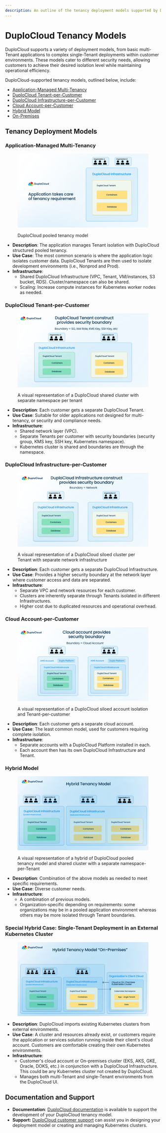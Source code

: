 ```yaml
---
description: An outline of the tenancy deployment models supported by DuploCloud
---
```


# DuploCloud Tenancy Models

DuploCloud supports a variety of deployment models, from basic multi-Tenant applications to complex single-Tenant deployments within customer environments. These models cater to different security needs, allowing customers to achieve their desired isolation level while maintaining operational efficiency.&#x20;

DuploCloud-supported tenancy models, outlined below, include:

* [Application-Managed Multi-Tenancy](duplocloud-tenancy-models.md#application-managed-multi-tenancy)
* [DuploCloud Tenant-per-Customer](duplocloud-tenancy-models.md#duplocloud-tenant-per-customer)
* [DuploCloud Infrastructure-per-Customer](duplocloud-tenancy-models.md#duplocloud-infrastructure-per-customer)
* [Cloud Account-per-Customer](duplocloud-tenancy-models.md#cloud-account-per-customer)
* [Hybrid Model](duplocloud-tenancy-models.md#hybrid-model)
* [On-Premises ](duplocloud-tenancy-models.md#special-hybrid-case-single-tenant-deployment-in-external-kubernetes-cluster)

## Tenancy Deployment Models

### Application-Managed Multi-Tenancy

<figure><img src="../../.gitbook/assets/1 - Application Provides Tenancy.png" alt=""><figcaption><p>DuploCloud pooled tenancy model</p></figcaption></figure>

* **Description**: The application manages Tenant isolation with DuploCloud structured pooled tenancy.&#x20;
* **Use Case**: The most common scenario is where the application logic isolates customer data. DuploCloud Tenants are then used to isolate development environments (i.e., Nonprod and Prod).&#x20;
* **Infrastructure**:
  * Shared DuploCloud Infrastructure (VPC, Tenant, VM/instances, S3 bucket, RDS). Cluster/namespace can also be shared.&#x20;
  * Scaling: Increase compute instances for Kubernetes worker nodes as needed.

### DuploCloud Tenant-per-Customer

<figure><img src="../../.gitbook/assets/2 - DuploCloud Tenant.png" alt=""><figcaption><p>A visual representation of a DuploCloud shared cluster with separate namespace per tenant</p></figcaption></figure>

* **Description**: Each customer gets a separate DuploCloud Tenant.
* **Use Case**: Suitable for older applications not designed for multi-tenancy, or security and compliance needs.
* **Infrastructure**:
  * Shared network layer (VPC).
  * Separate Tenants per customer with security boundaries (security group, KMS key, SSH key, Kubernetes namespace).
  * Kubernetes cluster is shared and boundaries are through the namespace.

### DuploCloud Infrastructure-per-Customer

<figure><img src="../../.gitbook/assets/3 - DuploCloud Infrastructure.png" alt=""><figcaption><p>A visual representation of a DuploCloud siloed cluster per Tenant with separate network infrastructure</p></figcaption></figure>

* **Description**: Each customer gets a separate DuploCloud Infrastructure.
* **Use Case**: Provides a higher security boundary at the network layer where customer access and data are separated.
* **Infrastructure**:
  * Separate VPC and network resources for each customer.
  * Clusters are inherently separate through Tenants isolated in different Infrastructures.
  * Higher cost due to duplicated resources and operational overhead.

### Cloud Account-per-Customer

<figure><img src="../../.gitbook/assets/4 - Cloud Account.png" alt=""><figcaption><p>A visual representation of a DuploCloud siloed account isolation and Tenant-per-customer</p></figcaption></figure>

* **Description**: Each customer gets a separate cloud account.
* **Use Case**: The least common model, used for customers requiring complete isolation.
* **Infrastructure**:
  * Separate accounts with a DuploCloud Platform installed in each.
  * Each account then has its own DuploCloud Infrastructure and Tenant.

### Hybrid Model

<figure><img src="../../.gitbook/assets/5 - Hybrid Tenancy Model (1).png" alt=""><figcaption><p>A visual representation of a hybrid of DuploCloud pooled tenancy model and shared cluster with a separate namespace-per-Tenant</p></figcaption></figure>

* **Description**: Combination of the above models as needed to meet specific requirements.
* **Use Case**: Diverse customer needs.
* **Infrastructure**:
  * A combination of previous models.
  * Organization-specific depending on requirements: some organizations may be in a pooled application environment whereas others may be more isolated through Tenant boundaries.

### Special Hybrid Case: Single-Tenant Deployment in an External Kubernetes Cluster

<figure><img src="../../.gitbook/assets/5.1 - Hybrid Tenancy Model - External Cluster.png" alt=""><figcaption></figcaption></figure>

* **Description**: DuploCloud imports existing Kubernetes clusters from external environments.
* **Use Case**: A cluster and resources already exist, or customers require the application or services solution running inside their client's cloud account. Customers are comfortable creating their own Kubernetes environments.
* **Infrastructure**:
  * Customer's cloud account or On-premises cluster (EKS, AKS, GKE, Oracle, DOKS, etc.) in conjunction with a DuploCloud Infrastructure. This could be any Kubernetes cluster not created by DuploCloud.&#x20;
  * Manages both multi-Tenant and single-Tenant environments from the DuploCloud UI.

## Documentation and Support

* **Documentation**: [DuploCloud documentation](https://docs.duplocloud.com/docs) is available to support the development of your DuploCloud tenancy model.&#x20;
* **Support:** [DuploCloud customer support](https://docs.duplocloud.com/docs/welcome-to-duplocloud/duplocloud-support-model) can assist you in designing your deployment model or creating and managing Kubernetes clusters.

